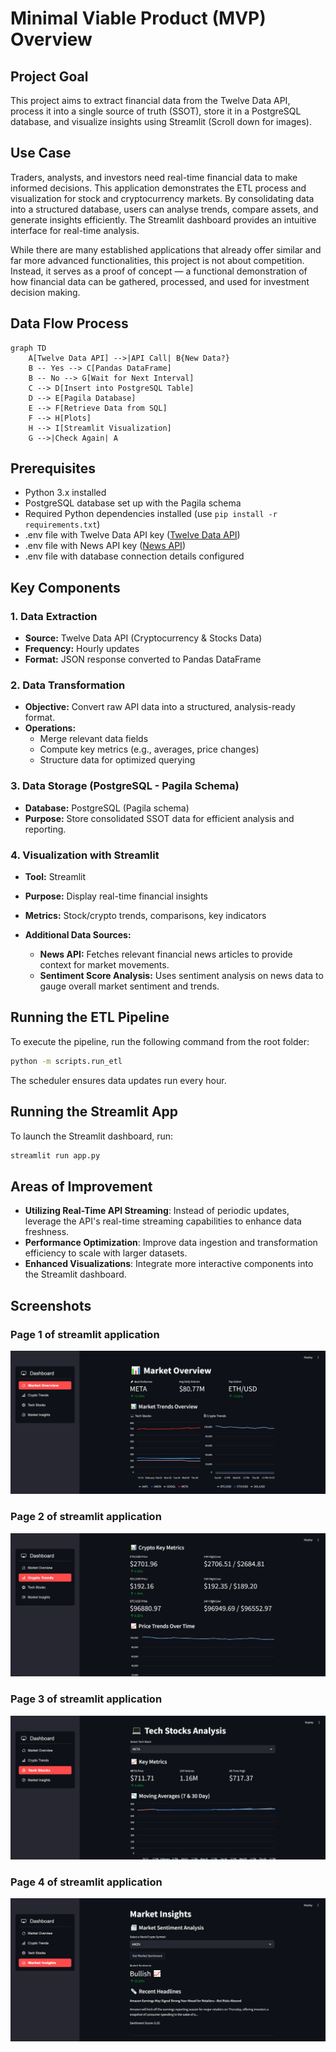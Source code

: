 # Minimal Viable Product (MVP) Overview

## Project Goal

This project aims to extract financial data from the Twelve Data API, process it into a single source of truth (SSOT), store it in a PostgreSQL database, and visualize insights using Streamlit (Scroll down for images).

## Use Case

Traders, analysts, and investors need real-time financial data to make informed decisions. This application demonstrates the ETL process and visualization for stock and cryptocurrency markets. By consolidating data into a structured  database, users can analyse trends, compare assets, and generate insights efficiently. The Streamlit dashboard provides an intuitive interface for real-time analysis.

While there are many established applications  that already offer similar and far more advanced functionalities, this project is not about competition. Instead, it serves as a proof of concept — a functional demonstration of how financial data can be gathered, processed, and used for investment decision making.

## Data Flow Process

```mermaid
graph TD
    A[Twelve Data API] -->|API Call| B{New Data?}
    B -- Yes --> C[Pandas DataFrame]
    B -- No --> G[Wait for Next Interval]
    C --> D[Insert into PostgreSQL Table]
    D --> E[Pagila Database]
    E --> F[Retrieve Data from SQL]
    F --> H[Plots]
    H --> I[Streamlit Visualization]
    G -->|Check Again| A
```

## Prerequisites

- Python 3.x installed
- PostgreSQL database set up with the Pagila schema
- Required Python dependencies installed (use `pip install -r requirements.txt`)
- .env file with Twelve Data API key ([Twelve Data API](https://twelvedata.com/))
- .env file with News API key ([News API](https://newsapi.org/))
- .env file with database connection details configured

## Key Components

### **1. Data Extraction**

- **Source:** Twelve Data API (Cryptocurrency & Stocks Data)
- **Frequency:** Hourly updates
- **Format:** JSON response converted to Pandas DataFrame

### **2. Data Transformation**

- **Objective:** Convert raw API data into a structured, analysis-ready format.
- **Operations:**
  - Merge relevant data fields
  - Compute key metrics (e.g., averages, price changes)
  - Structure data for optimized querying

### **3. Data Storage (PostgreSQL - Pagila Schema)**

- **Database:** PostgreSQL (Pagila schema)
- **Purpose:** Store consolidated SSOT data for efficient analysis and reporting.

### **4. Visualization with Streamlit**

- **Tool:** Streamlit

- **Purpose:** Display real-time financial insights

- **Metrics:** Stock/crypto trends, comparisons, key indicators

- **Additional Data Sources:**

  - **News API:** Fetches relevant financial news articles to provide context for market movements.
  - **Sentiment Score Analysis:** Uses sentiment analysis on news data to gauge overall market sentiment and trends.

## Running the ETL Pipeline

To execute the pipeline, run the following command from the root folder:

```sh
python -m scripts.run_etl
```

The scheduler ensures data updates run every hour.

## Running the Streamlit App

To launch the Streamlit dashboard, run:

```sh
streamlit run app.py
```

## Areas of Improvement

- **Utilizing Real-Time API Streaming**: Instead of periodic updates, leverage the API's real-time streaming capabilities to enhance data freshness.
- **Performance Optimization**: Improve data ingestion and transformation efficiency to scale with larger datasets.
- **Enhanced Visualizations**: Integrate more interactive components into the Streamlit dashboard.

## Screenshots

### Page 1 of streamlit application
![Page 1 of Application](images/market_overview.png)
### Page 2 of streamlit application
![Page 2 of Application](images/crypto_trends.png)
### Page 3 of streamlit application
![Page 3 of Application](images/tech_stocks.png)
### Page 4 of streamlit application
![Page 4 of Application](images/market_insights.png)


